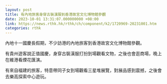 ```yaml
---
layout: post
title: 有內地旅客身穿古裝漢服到香港故宮文化博物館參觀
date: 2023-10-01 13:31:07.000000000 +08:00
link: https://news.rthk.hk/rthk/ch/component/k2/1720969-20231001.htm
categories: rthk
---
```


內地十一國慶長假期，不少訪港的內地旅客到香港故宮文化博物館參觀。

有貴州遊客說正值國慶，身穿古裝漢服打扮到場觀看文物，之後也會逛商場，晚上在維港看煙花匯演。

有來自福建的旅客，特意帶同子女到場觀看三星堆展覽，對展品感到震撼，之後會去樂高探索中心遊玩。
